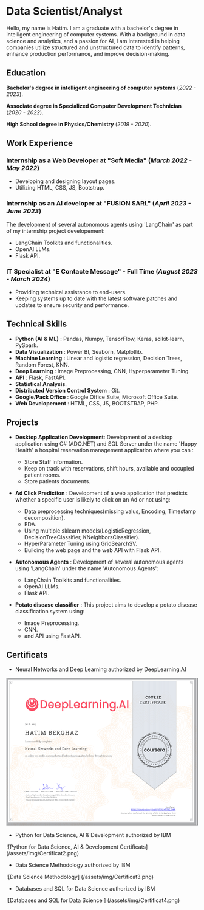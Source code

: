 # Data Scientist/Analyst

Hello, my name is Hatim. I am a graduate with a bachelor's degree in intelligent engineering of computer systems. With a background in data science and analytics, and a passion for AI, I am interested in helping companies utilize structured and unstructured data to identify patterns, enhance production performance, and improve decision-making.

## Education

**Bachelor's degree in intelligent engineering of computer systems** (_2022 - 2023_).

**Associate degree in Specialized Computer Development Technician** (_2020 - 2022_).

**High School degree in Physics/Chemistry** (_2019 - 2020_).

## Work Experience

### Internship as a Web Developer at "Soft Media" (_March 2022 - May 2022_)
- Developing and designing layout pages.
- Utilizing HTML, CSS, JS, Bootstrap.

### Internship as an AI developer at "FUSION SARL" (_April 2023 - June 2023_)
The development of several autonomous agents using 'LangChain' as part of my internship project developement:
  - LangChain Toolkits and functionalities.
  - OpenAI LLMs.
  - Flask API.

### IT Specialist at "E Contacte Message" - Full Time (_August 2023 - March 2024_)
- Providing technical assistance to end-users.
- Keeping systems up to date with the latest software patches and updates to ensure security and performance.

## Technical Skills
- **Python (AI & ML)** : Pandas, Numpy, TensorFlow, Keras, scikit-learn, PySpark.
- **Data Visualization** : Power BI, Seaborn, Matplotlib.
- **Machine Learning** : Linear and logistic regression, Decision Trees, Random Forest, KNN.
- **Deep Learning** : Image Preprocessing, CNN, Hyperparameter Tuning.
- **API** : Flask, FastAPI.
- **Statistical Analysis**.
- **Distributed Version Control System** : Git.
- **Google/Pack Office** : Google Office Suite, Microsoft Office Suite.
- **Web Developement** : HTML, CSS, JS, BOOTSTRAP, PHP.

## Projects
- **Desktop Application Development**: Development of a desktop application using C# (ADO.NET) and SQL Server under the name 'Happy Health' a hospital reservation management application where you can :
    - Store Staff information.
    - Keep on track with reservations, shift hours, available and occupied patient rooms.
    - Store patients documents.
    
- **Ad Click Prediction** : Development of a web application that predicts whether a specific user is likely to click on an Ad or not using:
    - Data preprocessing techniques(missing valus, Encoding, Timestamp decomposition).
    - EDA.
    - Using multiple sklearn models(LogisticRegression, DecisionTreeClassifier, KNeighborsClassifier).
    - HyperParameter Tuning using GridSearchSV.
    - Building the web page and the web API with Flask API.

- **Autonomous Agents** : Development of several autonomous agents using 'LangChain' under the name 'Autonomous Agents':
  - LangChain Toolkits and functionalities.
  - OpenAI LLMs.
  - Flask API.

- **Potato disease classifier** : This project aims to develop a potato disease classification system using:
  - Image Preprocessing.
  - CNN.
  - and API using FastAPI.

## Certificats
- Neural Networks and Deep Learning authorized by DeepLearning.AI

![NN and DL Certificats](/assets/img/Certificat1.png)

- Python for Data Science, AI & Development authorized by IBM

![Python for Data Science, AI & Development Certificats] (/assets/img/Certificat2.png)

- Data Science Methodology authorized by IBM

![Data Science Methodology] (/assets/img/Certificat3.png)

- Databases and SQL for Data Science  authorized by IBM

![Databases and SQL for Data Science ] (/assets/img/Certificat4.png)

